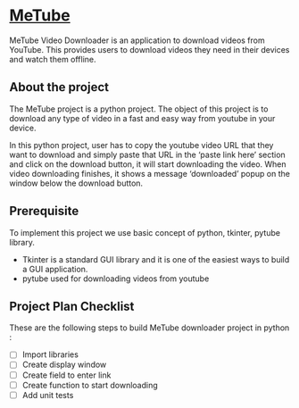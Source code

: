# [MeTube](https://data-flair.training/blogs/python-youtube-downloader-with-pytube/)

MeTube Video Downloader is an application to download videos from 
YouTube. This provides users to download videos they need in their devices 
and watch them offline.

## About the project

The MeTube project is a python project. The object of this 
project is to download any type of video in a fast and easy way from youtube 
in your device.

In this python project, user has to copy the youtube video URL that they 
want to download and simply paste that URL in the ‘paste link here’ section 
and click on the download button, it will start downloading the video. When 
video downloading finishes, it shows a message ‘downloaded’ popup on the 
window below the download button.

## Prerequisite

To implement this project we use basic concept of python, tkinter, pytube library.

- Tkinter is a standard GUI library and it is one of the easiest ways to
  build a GUI application. 
- pytube used for downloading videos from youtube

## Project Plan Checklist

These are the following steps to build MeTube downloader project in 
python :

- [ ] Import libraries
- [ ] Create display window
- [ ] Create field to enter link
- [ ] Create function to start downloading
- [ ] Add unit tests